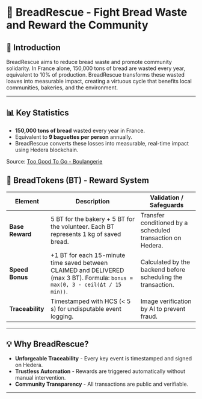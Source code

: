 # 🥖 BreadRescue - Fight Bread Waste and Reward the Community

## 🌱 Introduction

BreadRescue aims to reduce bread waste and promote community solidarity. In France alone, 150,000 tons of bread are wasted every year, equivalent to 10% of production. BreadRescue transforms these wasted loaves into measurable impact, creating a virtuous cycle that benefits local communities, bakeries, and the environment.

---

## 📊 Key Statistics

* **150,000 tons of bread** wasted every year in France.
* Equivalent to **9 baguettes per person** annually.
* BreadRescue converts these losses into measurable, real-time impact using Hedera blockchain.

Source: [Too Good To Go - Boulangerie](https://www.toogoodtogo.com/fr/press/boulangerie)


## 🥇 BreadTokens (BT) - Reward System

| Element          | Description                                                                                                                     | Validation / Safeguards                                      |
| ---------------- | ------------------------------------------------------------------------------------------------------------------------------- | ------------------------------------------------------------ |
| **Base Reward**  | 5 BT for the bakery + 5 BT for the volunteer. Each BT represents 1 kg of saved bread.                                           | Transfer conditioned by a scheduled transaction on Hedera.   |
| **Speed Bonus**  | +1 BT for each 15-minute time saved between CLAIMED and DELIVERED (max 3 BT). Formula: `bonus = max(0, 3 - ceil(Δt / 15 min))`. | Calculated by the backend before scheduling the transaction. |
| **Traceability** | Timestamped with HCS (< 5 s) for undisputable event logging.                                                                    | Image verification by AI to prevent fraud.                   |

---

## 💡 Why BreadRescue?

* **Unforgeable Traceability** - Every key event is timestamped and signed on Hedera.
* **Trustless Automation** - Rewards are triggered automatically without manual intervention.
* **Community Transparency** - All transactions are public and verifiable.

---


